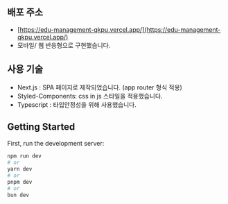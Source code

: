 ## 배포 주소

- [https://edu-management-qkpu.vercel.app/](https://edu-management-qkpu.vercel.app/)
- 모바일/ 웹 반응형으로 구현했습니다. 
## 사용 기술

- Next.js : SPA 페이지로 제작되었습니다. (app router 형식 적용)
- Styled-Components: css in js 스타일을 적용했습니다.
- Typescript : 타입안정성을 위해 사용했습니다.

## Getting Started

First, run the development server:

```bash
npm run dev
# or
yarn dev
# or
pnpm dev
# or
bun dev
```
